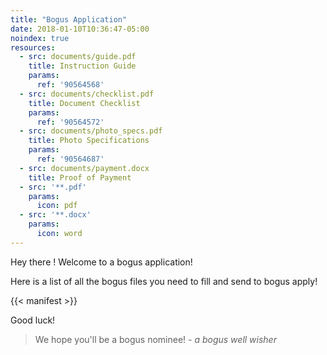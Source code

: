```yaml
---
title: "Bogus Application"
date: 2018-01-10T10:36:47-05:00
noindex: true
resources:
  - src: documents/guide.pdf
    title: Instruction Guide
    params:
      ref: '90564568'
  - src: documents/checklist.pdf
    title: Document Checklist
    params:
      ref: '90564572'
  - src: documents/photo_specs.pdf
    title: Photo Specifications
    params:
      ref: '90564687'
  - src: documents/payment.docx
    title: Proof of Payment
  - src: '**.pdf'
    params:
      icon: pdf
  - src: '**.docx'
    params:
      icon: word
---
```



Hey there ! Welcome to a bogus application! 

Here is a list of all the bogus files you need to fill and send to bogus apply!

{{< manifest >}}

Good luck!

> We hope you'll be a bogus nominee! <cite>- a bogus well wisher</cite>